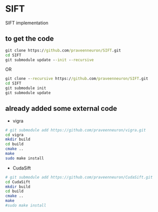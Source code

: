# SIFT
SIFT implementation


## to get the code

```bat
git clone https://github.com/praveenneuron/SIFT.git
cd SIFT
git submodule update --init --recursive
```
OR

```bat
git clone --recursive https://github.com/praveenneuron/SIFT.git
cd SIFT
git submodule init
git submodule update
```

## already added some external code

+ vigra

```bash
# git submodule add https://github.com/praveenneuron/vigra.git
cd vigra
mkdir build
cd build
cmake ..
make
sudo make install
```


+ CudaSift

```bash
# git submodule add https://github.com/praveenneuron/CudaSift.git
cd CudaSift
mkdir build
cd build
cmake ..
make
#sudo make install
```


